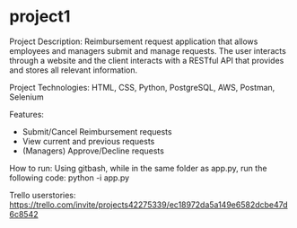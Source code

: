 # project1

Project Description:
Reimbursement request application that allows employees and managers submit and manage requests. The user interacts through a website and the client interacts with a RESTful API that provides and stores all relevant information.

Project Technologies:
HTML, CSS, Python, PostgreSQL, AWS, Postman, Selenium

Features:
- Submit/Cancel Reimbursement requests
- View current and previous requests
- (Managers) Approve/Decline requests

How to run:
Using gitbash, while in the same folder as app.py, run the following code: python -i app.py

Trello userstories: https://trello.com/invite/projects42275339/ec18972da5a149e6582dcbe47d6c8542
